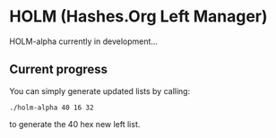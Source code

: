 # HOLM (Hashes.Org Left Manager)


HOLM-alpha currently in development...

## Current progress

You can simply generate updated lists by calling:
```
./holm-alpha 40 16 32
```
to generate the 40 hex new left list.
